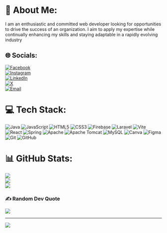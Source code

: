 # 💫 About Me:
I am an enthusiastic and committed web
developer looking for opportunities to drive
the success of an organization.
I aim to apply my expertise while
continually enhancing my skills and
staying adaptable in a rapidly evolving
industry


## 🌐 Socials:
[![Facebook](https://img.shields.io/badge/Facebook-%231877F2.svg?logo=Facebook&logoColor=white)](https://facebook.com/oninmik21)  
[![Instagram](https://img.shields.io/badge/Instagram-%23E4405F.svg?logo=Instagram&logoColor=white)](https://instagram.com/oninmik21)  
[![LinkedIn](https://img.shields.io/badge/LinkedIn-%230077B5.svg?logo=linkedin&logoColor=white)](https://linkedin.com/in/nino-anthony-talisik)  
[![X](https://img.shields.io/badge/X-black.svg?logo=X&logoColor=white)](https://x.com/AnthonyTalisik)  
[![Email](https://img.shields.io/badge/Email-D14836?logo=gmail&logoColor=white)](mailto:talisikninoanthony@gmail.com)  

# 💻 Tech Stack:
![Java](https://img.shields.io/badge/java-%23ED8B00.svg?style=for-the-badge&logo=openjdk&logoColor=white) ![JavaScript](https://img.shields.io/badge/javascript-%23323330.svg?style=for-the-badge&logo=javascript&logoColor=%23F7DF1E) ![HTML5](https://img.shields.io/badge/html5-%23E34F26.svg?style=for-the-badge&logo=html5&logoColor=white) ![CSS3](https://img.shields.io/badge/css3-%231572B6.svg?style=for-the-badge&logo=css3&logoColor=white) ![Firebase](https://img.shields.io/badge/firebase-%23039BE5.svg?style=for-the-badge&logo=firebase) ![Laravel](https://img.shields.io/badge/laravel-%23FF2D20.svg?style=for-the-badge&logo=laravel&logoColor=white) ![Vite](https://img.shields.io/badge/vite-%23646CFF.svg?style=for-the-badge&logo=vite&logoColor=white) ![React](https://img.shields.io/badge/react-%2320232a.svg?style=for-the-badge&logo=react&logoColor=%2361DAFB) ![Spring](https://img.shields.io/badge/spring-%236DB33F.svg?style=for-the-badge&logo=spring&logoColor=white) ![Apache](https://img.shields.io/badge/apache-%23D42029.svg?style=for-the-badge&logo=apache&logoColor=white) ![Apache Tomcat](https://img.shields.io/badge/apache%20tomcat-%23F8DC75.svg?style=for-the-badge&logo=apache-tomcat&logoColor=black) ![MySQL](https://img.shields.io/badge/mysql-4479A1.svg?style=for-the-badge&logo=mysql&logoColor=white) ![Canva](https://img.shields.io/badge/Canva-%2300C4CC.svg?style=for-the-badge&logo=Canva&logoColor=white) ![Figma](https://img.shields.io/badge/figma-%23F24E1E.svg?style=for-the-badge&logo=figma&logoColor=white) ![Git](https://img.shields.io/badge/git-%23F05033.svg?style=for-the-badge&logo=git&logoColor=white) ![GitHub](https://img.shields.io/badge/github-%23121011.svg?style=for-the-badge&logo=github&logoColor=white)
# 📊 GitHub Stats:
![](https://github-readme-stats.vercel.app/api?username=AnthonyTalisik&theme=dark&hide_border=false&include_all_commits=false&count_private=false)<br/>
![](https://github-readme-streak-stats.herokuapp.com/?user=AnthonyTalisik&theme=dark&hide_border=false)<br/>
![](https://github-readme-stats.vercel.app/api/top-langs/?username=AnthonyTalisik&theme=dark&hide_border=false&include_all_commits=false&count_private=false&layout=compact)

### ✍️ Random Dev Quote
![](https://quotes-github-readme.vercel.app/api?type=horizontal&theme=radical)

---
[![](https://visitcount.itsvg.in/api?id=AnthonyTalisik&icon=5&color=0)](https://visitcount.itsvg.in)

<!-- Proudly created with GPRM ( https://gprm.itsvg.in ) -->
